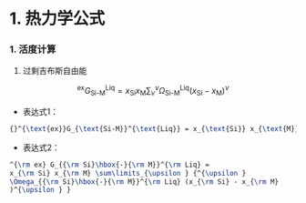 # 1. 热力学公式

### 1. 活度计算

1. 过剩吉布斯自由能

$$
{}^{\text{ex}}G_{\text{Si-M}}^{\text{Liq}} = x_{\text{Si}} x_{\text{M}} \sum_{\nu} {}^{\nu} \Omega_{\text{Si-M}}^{\text{Liq}} (x_{\text{Si}} - x_{\text{M}})^{\nu}
$$


- 表达式1：
```latex
{}^{\text{ex}}G_{\text{Si-M}}^{\text{Liq}} = x_{\text{Si}} x_{\text{M}} \sum_{\nu} {}^{\nu} \Omega_{\text{Si-M}}^{\text{Liq}} (x_{\text{Si}} - x_{\text{M}})^{\nu}
```

- 表达式2：

```latex
^{\rm ex} G_{{\rm Si}\hbox{-}{\rm M}}^{\rm Liq} = 
x_{\rm Si} x_{\rm M} \sum\limits_{\upsilon } {^{\upsilon }
\Omega_{{\rm Si}\hbox{-}{\rm M}}^{\rm Liq} (x_{\rm Si} - x_{\rm M}
)^{\upsilon } }
```

